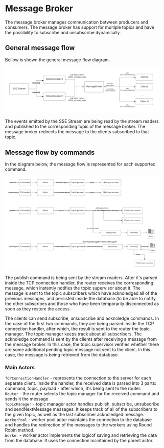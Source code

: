 # Message Broker

The message broker manages communication between producers and consumers. The message broker has support for multiple topics and have the possibility to subscribe and unsubscribe dynamically.

## General message flow

Bellow is shown the general message flow diagram.

<img src="images/GeneralMessageFlow.png"/>

The events emitted by the SSE Stream are being read by the stream readers and published to the corresponding topic of the message broker. The message broker redirects the message
to the clients subscribed to that topic.



## Message flow by commands

In the diagram below, the message flow is represented for each supported command.

<img src="images/EventsMessageFlow.png"/>

The publish command is being sent by the stream readers. After it's parsed inside the TCP connection handler, the router receives the corresponding message, which instantly
notifies the topic supervisor about it. The message is sent to the topic subscribers which have acknoledged all of the previous messages, and persisted inside the database (to be able
to notify the other subscribes and those who have been temporarily disconnected as soon as they restore the access.

The clients can send subscribe, unsubscribe and acknoledge commands. In the case of the first two commands, they are being parsed inside the TCP connection handler, after which, the result
is sent to the router the topic manager. The topic manager keeps track about all subscribers. The acknoledge command is sent by the clients after receiving a message from the 
message broker. In this case, the topic supervisor verifies whether there are some additional pending topic message not sent to the client. In this case, the message is being retrieved 
from the database.

### Main Actors
```TCPConnectionHandler``` - represents the connection to the server for each separate client. Inside the handler, the received data is parsed into 3 parts: command, topic, payload - after which, it's being sent to the router.</br>
```Router``` - the router selects the topic manager for the received command and sends it the message</br>
```TopicManager``` - topic manager actor handles publish, subscribe, unsubscribe and sendNextMessage messages. It keeps track of all of the subscribers to the given topic, as well as the last subscriber acknoledged message.</br>
```WorkerPool``` - worker pool actor maintains the connection to the database and handles the redirection of the messages to the workers using Round Robin method.</br>
```Worker``` - worker actor implements the logicof saving and retrieving the data from the database. It uses the connection maintained by the parent actor.
